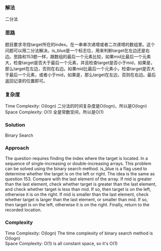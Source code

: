 ### 解法 
二分法

### 思路
题目要求寻找target所在的index。在一串单次递增或者二次递增的数组里。这个问题可以用二分法解决。is_blue是一个标志位，用来判断target在左边还是右边。思路和153题一样，跟数组的最后一个元素比较，如果mid比最后一个元素大，检查target是否大于最后一个元素，并且检查target是否小于mid，如果是，那么target在左边，否则在右边。如果mid比最后一个元素小，检查target是否大于最后一个元素，或者小于mid，如果是，那么target在左边，否则在右边。最后返回记录的位置即可。
### 复杂度
Time Complexity: O(logn) 二分法的时间复杂度是O(logn)，所以是O(logn)  
Space Complexity: O(1) 全是常数空间，所以是O(1)


### Solution
Binary Search

### Approach
The question requires finding the index where the target is located. In a sequence of single-increasing or double-increasing arrays. This problem can be solved using the binary search method. is_blue is a flag used to determine whether the target is on the left or right. The idea is the same as question 153. Compare with the last element of the array. If mid is greater than the last element, check whether target is greater than the last element, and check whether target is less than mid. If so, then target is on the left, otherwise it is on the right. If mid is smaller than the last element, check whether target is larger than the last element, or smaller than mid. If so, then target is on the left, otherwise it is on the right. Finally, return to the recorded location.

### Complexity
Time Complexity: O(logn) The time complexity of binary search method is O(logn)  
Space Complexity: O(1) is all constant space, so it's O(1)